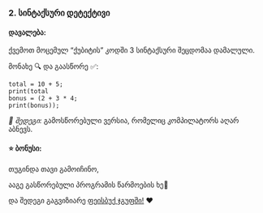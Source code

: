 ### 2. სინტაქსური დეტექტივი

#### **დავალება:**  
ქვემოთ მოცემულ “ქუბიტის” კოდში 3 სინტაქსური შეცდომაა დამალული. 

მონახე 🔍 და გაასწორე ✅:
```qbit
total = 10 + 5;  
print(total  
bonus = (2 + 3 * 4;  
print(bonus));
```

*🎯 შედეგი:* გამოსწორებული ვერსია, რომელიც კომპილატორს აღარ აბნევს.

#### ⭐ ბონუსი:
თუგინდა თავი გამოიჩინო,

ააგე გასწორებული პროგრამის წარმოების ხე🌲

და შედეგი გაგვიზიარე
[ფეისბუქ ჯგუფში!](https://www.facebook.com/groups/442789288892919) ❤️
